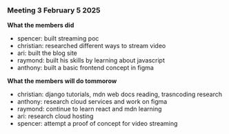 ### Meeting 3 February 5 2025
**What the members did**
- spencer: built streaming poc
- christian: researched different ways to stream video
- ari: built the blog site
- raymond: built his skills by learning about javascript
- anthony: built a basic frontend concept in figma

**What the members will do tommorow**
- christian: django tutorials, mdn web docs reading, trasncoding research
- anthony: research cloud services and work on figma
- raymond: continue to learn react and mdn learning
- ari: research cloud hosting
- spencer: attempt a proof of concept for video streaming
